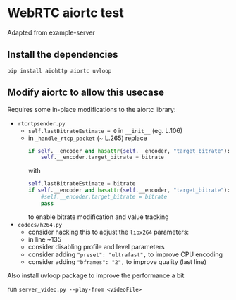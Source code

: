 # WebRTC aiortc test

Adapted from example-server

## Install the dependencies

`pip install aiohttp aiortc uvloop`

## Modify aiortc to allow this usecase
Requires some in-place modifications to the aiortc library:  
* `rtcrtpsender.py`
  * `self.lastBitrateEstimate = 0` in `__init__` (eg. L.106)   
  *  in `_handle_rtcp_packet` (~ L.265) replace
     ```python
     if self.__encoder and hasattr(self.__encoder, "target_bitrate"):
         self.__encoder.target_bitrate = bitrate
     ```
     with
     ```python
     self.lastBitrateEstimate = bitrate
     if self.__encoder and hasattr(self.__encoder, "target_bitrate"):
         #self.__encoder.target_bitrate = bitrate
         pass
     ```
     to enable bitrate modification and value tracking
* `codecs/h264.py`
  * consider hacking this to adjust the `libx264` parameters:
  * in line ~135
  * consider disabling profile and level parameters
  * consider adding `"preset": "ultrafast",` to improve CPU encoding
  * consider adding `"bframes": "2",` to improve quality (last line)

Also install uvloop package to improve the performance a bit

run `server_video.py --play-from <videoFile>`